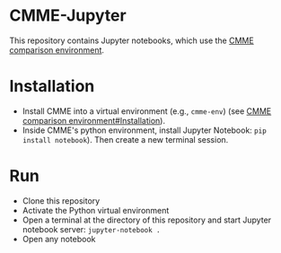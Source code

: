 # CMME-Jupyter
This repository contains Jupyter notebooks, which use the [CMME comparison environment](https://github.com/lexngu/cmme). 

# Installation
* Install CMME into a virtual environment (e.g., `cmme-env`) (see [CMME comparison environment#Installation](https://github.com/lexngu/cmme#Installation)).
* Inside CMME's python environment, install Jupyter Notebook: `pip install notebook`). Then create a new terminal session.

# Run
* Clone this repository
* Activate the Python virtual environment
* Open a terminal at the directory of this repository and start Jupyter notebook server: `jupyter-notebook .`
* Open any notebook
